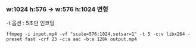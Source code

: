 

### w:1024 h:576  -> w:576 h:1024 변형

-t 옵션 : 5초만 인코딩

```
ffmpeg -i input.mp4 -vf "scale=576:1024,setsar=1" -t 5 -c:v libx264 -preset fast -crf 23 -c:a aac -b:a 128k output.mp4
```

